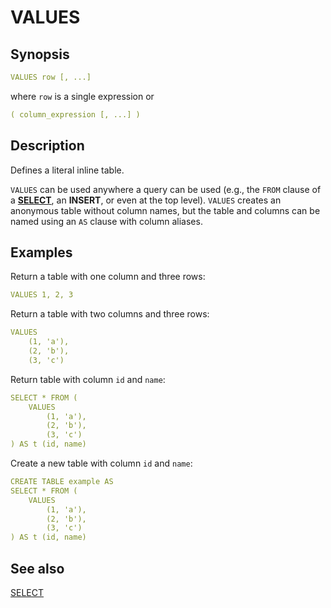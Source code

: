 # VALUES

## Synopsis

```yaml
VALUES row [, ...]
```

where `row` is a single expression or

```yaml
( column_expression [, ...] )
```

## Description

Defines a literal inline table.

`VALUES` can be used anywhere a query can be used (e.g., the `FROM` clause of a [**SELECT**](/interfaces/workbench/sql_syntaxes/select/), an **INSERT**, or even at the top level). `VALUES` creates an anonymous table without column names, but the table and columns can be named using an `AS` clause with column aliases.

## Examples

Return a table with one column and three rows:

```yaml
VALUES 1, 2, 3
```

Return a table with two columns and three rows:

```yaml
VALUES
    (1, 'a'),
    (2, 'b'),
    (3, 'c')
```

Return table with column `id` and `name`:

```yaml
SELECT * FROM (
    VALUES
        (1, 'a'),
        (2, 'b'),
        (3, 'c')
) AS t (id, name)
```

Create a new table with column `id` and `name`:

```yaml
CREATE TABLE example AS
SELECT * FROM (
    VALUES
        (1, 'a'),
        (2, 'b'),
        (3, 'c')
) AS t (id, name)
```

## See also

<!-- [INSERT](./insert.md)  -->

[SELECT](/interfaces/workbench/sql_syntaxes/select/)